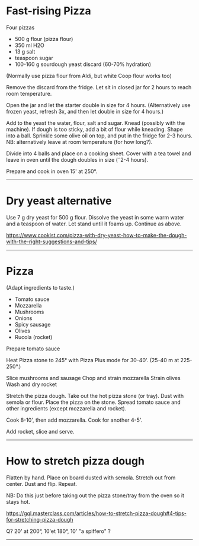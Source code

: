 # Fast-rising Pizza

Four pizzas

- 500 g flour (pizza flour)
- 350 ml H2O
- 13 g salt
- teaspoon sugar
- 100-160 g sourdough yeast discard (60-70% hydration) 

(Normally use pizza flour from Aldi, but white Coop flour works too)

Remove the discard from the fridge.
Let sit in closed jar for 2 hours to reach room temperature.

Open the jar and let the starter double in size for 4 hours.
(Alternatively use frozen yeast, refresh 3x, and then let double in size for 4 hours.)

Add to the yeast the water, flour, salt and sugar. 
Knead (possibly with the machine).
If dough is too sticky, add a bit of flour while kneading. 
Shape into a ball. Sprinkle some olive oil on top, and put in the fridge for 2-3 hours.
NB: alternatively leave at room temperature (for how long?).

Divide into 4 balls and place on a cooking sheet.
Cover with a tea towel and leave in oven until the dough doubles in size (˜2-4 hours).

Prepare and cook in oven 15' at 250°.

---
# Dry yeast alternative

Use 7 g dry yeast for 500 g flour.
Dissolve the yeast in some warm water and a teaspoon of water.
Let stand until it foams up.
Continue as above.

https://www.cookist.com/pizza-with-dry-yeast-how-to-make-the-dough-with-the-right-suggestions-and-tips/

---
# Pizza

(Adapt ingredients to taste.)

- Tomato sauce
- Mozzarella
- Mushrooms
- Onions
- Spicy sausage
- Olives
- Rucola (rocket)

Prepare tomato sauce

Heat Pizza stone to 245° with Pizza Plus mode for 30-40'.
(25-40 m at 225-250°.)

Slice mushrooms and sausage
Chop and strain mozzarella
Strain olives
Wash and dry rocket

Stretch the pizza dough.
Take out the hot pizza stone (or tray). Dust with semola or flour.
Place the pizza on the stone.
Spread tomato sauce and other ingredients (except mozzarella and rocket).

Cook 8-10', then add mozzarella.
Cook for another 4-5'.

Add rocket, slice and serve.

---
# How to stretch pizza dough

Flatten by hand. Place on board dusted with semola.
Stretch out from center. Dust and flip. Repeat.

NB: Do this just before taking out the pizza stone/tray from the oven so it stays hot.

https://gql.masterclass.com/articles/how-to-stretch-pizza-dough#4-tips-for-stretching-pizza-dough

Q? 20' at 200°, 10'et 180°, 10' "a spiffero" ?

---
